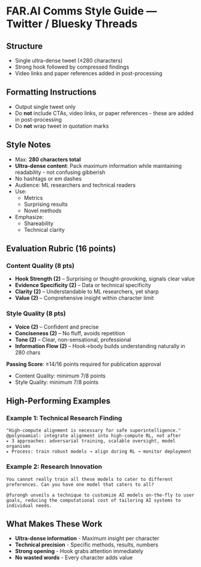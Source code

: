 # FAR.AI Comms Style Guide — Twitter / Bluesky Threads

## Structure
- Single ultra-dense tweet (≤280 characters)
- Strong hook followed by compressed findings
- Video links and paper references added in post-processing

## Formatting Instructions
- Output single tweet only
- Do **not** include CTAs, video links, or paper references - these are added in post-processing
- Do **not** wrap tweet in quotation marks

## Style Notes
- Max: **280 characters total**
- **Ultra-dense content**: Pack maximum information while maintaining readability - not confusing gibberish
- No hashtags or em dashes
- Audience: ML researchers and technical readers
- Use:
  - Metrics
  - Surprising results
  - Novel methods
- Emphasize:
  - Shareability
  - Technical clarity

## Evaluation Rubric (16 points)

### Content Quality (8 pts)
- **Hook Strength (2)** – Surprising or thought-provoking, signals clear value
- **Evidence Specificity (2)** – Data or technical specificity
- **Clarity (2)** – Understandable to ML researchers, yet sharp
- **Value (2)** – Comprehensive insight within character limit

### Style Quality (8 pts)
- **Voice (2)** – Confident and precise
- **Conciseness (2)** – No fluff, avoids repetition
- **Tone (2)** – Clear, non-sensational, professional
- **Information Flow (2)** – Hook→body builds understanding naturally in 280 chars

**Passing Score**: ≥14/16 points required for publication approval
- Content Quality: minimum 7/8 points
- Style Quality: minimum 7/8 points

## High-Performing Examples

### Example 1: Technical Research Finding
```
"High-compute alignment is necessary for safe superintelligence."
@polynoamial: integrate alignment into high-compute RL, not after
▸ 3 approaches: adversarial training, scalable oversight, model organisms
▸ Process: train robust models → align during RL → monitor deployment
```

### Example 2: Research Innovation
```
You cannot really train all these models to cater to different preferences. Can you have one model that caters to all?

@furongh unveils a technique to customize AI models on-the-fly to user goals, reducing the computational cost of tailoring AI systems to individual needs.
```

## What Makes These Work
- **Ultra-dense information** - Maximum insight per character
- **Technical precision** - Specific methods, results, numbers
- **Strong opening** - Hook grabs attention immediately
- **No wasted words** - Every character adds value

